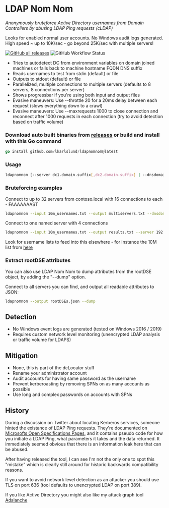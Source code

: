 # LDAP Nom Nom

*Anonymously bruteforce Active Directory usernames from Domain Controllers by abusing LDAP Ping requests (cLDAP)*

Looks for enabled normal user accounts. No Windows audit logs generated. High speed ~ up to 10K/sec - go beyond 25K/sec with multiple servers!

[![GitHub all releases](https://img.shields.io/github/downloads/lkarlslund/ldapnomnom/total)](https://github.com/lkarlslund/ldapnomnom/releases) ![GitHub Workflow Status](https://img.shields.io/github/workflow/status/lkarlslund/ldapnomnom/Build%20and%20publish%20pre-release)

- Tries to autodetect DC from environment variables on domain joined machines or falls back to machine hostname FQDN DNS suffix
- Reads usernames to test from stdin (default) or file
- Outputs to stdout (default) or file
- Parallelized, multiple connections to multiple servers (defaults to 8 servers, 8 connections per server)
- Shows progressbar if you're using both input and output files
- Evasive maneuvers: Use --throttle 20 for a 20ms delay between each request (slows everything down to a crawl)
- Evasive maneuvers: Use --maxrequests 1000 to close connection and reconnect after 1000 requests in each connection (try to avoid detection based on traffic volume)

### Download auto built binaries from [releases](https://github.com/lkarlslund/ldapnomnom/releases) or build and install with this Go command

```go
go install github.com/lkarlslund/ldapnomnom@latest
```

### Usage

```bash
ldapnomnom [--server dc1.domain.suffix[,dc2.domain.suffix] | --dnsdomain domain.suffix] [--port number] [--tlsmode notls|tls|starttls] [--input filename] [--output filename [--progressbar]] [--parallel number-of-connections] [--maxservers number-of-servers] [--maxstrategy fastest|random] [--throttle n] [--maxrequests n]
```

### Bruteforcing examples

Connect to up to 32 servers from contoso.local with 16 connections to each - FAAAAAAAST
```bash
ldapnomnom --input 10m_usernames.txt --output multiservers.txt --dnsdomain contoso.local --maxservers 32 --parallel 16
```

Connect to one named server with 4 connections
```bash
ldapnomnom --input 10m_usernames.txt --output results.txt --server 192.168.0.11 --parallel 4
```

Look for username lists to feed into this elsewhere - for instance the 10M list from [here](https://github.com/danielmiessler/SecLists/tree/master/Usernames)

### Extract rootDSE attributes

You can also use LDAP Nom Nom to dump attributes from the rootDSE object, by adding the "--dump" option.

Connect to all servers you can find, and output all readable attributes to JSON:
```bash
ldapnomnom --output rootDSEs.json --dump
```

## Detection

- No Windows event logs are generated (tested on Windows 2016 / 2019)
- Requires custom network level monitoring (unencrypted LDAP analysis or traffic volume for LDAPS)

## Mitigation

- None, this is part of the dcLocator stuff
- Rename your administrator account
- Audit accounts for having same password as the username
- Prevent kerberoasting by removing SPNs on as many accounts as possible
- Use long and complex passwords on accounts with SPNs

## History

During a discussion on Twitter about locating Kerberos services, someone hinted the existance of LDAP Ping requests. They're documented on [Microsofts Open Specifications Pages](https://learn.microsoft.com/en-us/openspecs/windows_protocols/ms-adts/895a7744-aff3-4f64-bcfa-f8c05915d2e9), and it contains pseudo code for how you initiate a LDAP Ping, what parameters it takes and the data returned. It immediately seemed obvious that there is an information leak here that can be abused.

After having released the tool, I can see I'm not the only one to spot this "mistake" which is clearly still around for historic backwards compatibility reasons.

If you want to avoid network level detection as an attacker you should use TLS on port 636 (tool defaults to unencrypted LDAP on port 389).

If you like Active Directory you might also like my attack graph tool [Adalanche](https://github.com/lkarlslund/Adalanche)
